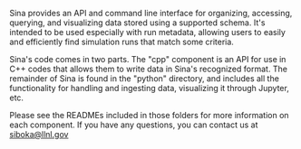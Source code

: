 Sina provides an API and command line interface for organizing, accessing,
querying, and visualizing data stored using a supported schema. It's intended
to be used especially with run metadata, allowing users to easily and efficiently
find simulation runs that match some criteria.

Sina's code comes in two parts. The "cpp" component is an API for use in C++ codes that allows
them to write data in Sina's recognized format. The remainder of Sina is found in
the "python" directory, and includes all the functionality for handling and
ingesting data, visualizing it through Jupyter, etc.

Please see the READMEs included in those folders for more information on each
component. If you have any questions, you can contact us at siboka@llnl.gov  
